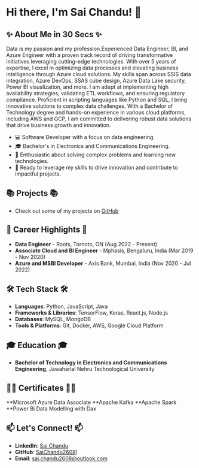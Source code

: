 # Hi there, I'm Sai Chandu! 👋

## **✨ About Me in 30 Secs ✨**

Data is my passion and my profession.Experienced Data Engineer, BI, and Azure Engineer with a proven track record of driving transformative initiatives leveraging cutting-edge technologies. With over 5 years of expertise, I excel in optimizing data processes and elevating business intelligence through Azure cloud solutions. My skills span across SSIS data integration, Azure DevOps, SSAS cube design, Azure Data Lake security, Power BI visualization, and more. I am adept at implementing high availability strategies, validating ETL workflows, and ensuring regulatory compliance. Proficient in scripting languages like Python and SQL, I bring innovative solutions to complex data challenges. With a Bachelor of Technology degree and hands-on experience in various cloud platforms, including AWS and GCP, I am committed to delivering robust data solutions that drive business growth and innovation.

- 💻 Software Developer with a focus on data engineering.
- 🎓 Bachelor's in Electronics and Communications Engineering.
- 🌟 Enthusiastic about solving complex problems and learning new technologies.
- 🚀 Ready to leverage my skills to drive innovation and contribute to impactful projects.

## **📚 Projects 📚**
- Check out some of my projects on [GitHub](https://github.com/SaiChandu2608)

## **💼 Career Highlights 💼**
- **Data Engineer** - Roots, Tornoto, ON (Aug 2022 - Present)
- **Associate Cloud and BI Engineer** - Mphasis, Bengaluru, India (Mar 2019 - Nov 2020)
- **Azure and MSBI Developer** - Axis Bank, Mumbai, India (Nov 2020 - Jul 2022)

## **🛠️ Tech Stack 🛠️**
- **Languages**: Python, JavaScript, Java
- **Frameworks & Libraries**: TensorFlow, Keras, React.js, Node.js
- **Databases**: MySQL, MongoDB
- **Tools & Platforms**: Git, Docker, AWS, Google Cloud Platform

## **🎓 Education 🎓**
- **Bachelor of Technology in Electronics and Communications Engineering**, Jawaharlal Nehru Technological University
## **👨‍💼 Certificates 👨‍💼**
**Microsoft Azure Data Associate
**Apache Kafka 
**Apache Spark
**Power Bi Data Modelling with Dax


## **📫 Let's Connect! 📫**
- **LinkedIn**: [Sai Chandu](https://www.linkedin.com/in/sai-chandu-400580296/)
- **GitHub**: [SaiChandu2608](https://github.com/SaiChandu2608))
- **Email**: sai.chandu2608@outlook.com

